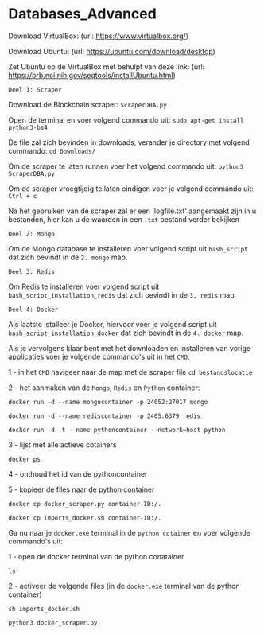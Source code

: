 # Databases_Advanced

Download VirtualBox: (url: https://www.virtualbox.org/)

Download Ubuntu: (url: https://ubuntu.com/download/desktop)

Zet Ubuntu op de VirtualBox met behulpt van deze link: (url: https://brb.nci.nih.gov/seqtools/installUbuntu.html)

`Deel 1: Scraper`

Download de Blockchain scraper: 
  `ScraperDBA.py`

Open de terminal en voer volgend commando uit: 
  `sudo apt-get install python3-bs4`

De file zal zich bevinden in downloads, verander je directory met volgend commando: 
  `cd Downloads/`

Om de scraper te laten runnen voer het volgend commando uit: 
  `python3 ScraperDBA.py`

Om de scraper vroegtijdig te laten eindigen voer je  volgend commando uit:
  `Ctrl + c`
  
Na het gebruiken van de scraper zal er een 'logfile.txt' aangemaakt zijn in u bestanden, hier kan u de waarden in een `.txt` bestand verder bekijken

`Deel 2: Mongo`

Om de Mongo database te installeren voer volgend script uit `bash_script` dat zich bevindt in de `2. mongo` map.

`Deel 3: Redis`

Om Redis te installeren voer volgend script uit `bash_script_installation_redis` dat zich bevindt in de `3. redis` map.

`Deel 4: Docker`

Als laatste istalleer je Docker, hiervoor voer je volgend script uit `bash_script_installation_docker` dat zich bevindt in de `4. docker` map.

Als je vervolgens klaar bent met het downloaden en installeren van vorige applicaties voer je volgende commando's uit in het `CMD`.

1 - in het `CMD` navigeer naar de map met de scraper file
`cd bestandslocatie`

2 - het aanmaken van de `Mongo`, `Redis` en `Python` container:

`docker run -d --name mongocontainer -p 24052:27017 mongo`

`docker run -d --name rediscontainer -p 2405:6379 redis`

`docker run -d -t --name pythoncontainer --network=host python`


3 - lijst met alle actieve cotainers

`docker ps`

4 - onthoud het id van de pythoncontainer

5 - kopieer de files naar de python container

`docker cp docker_scraper.py container-ID:/.`

`docker cp imports_docker.sh container-ID:/.`

Ga nu naar je `docker.exe` terminal in de `python cotainer` en voer volgende commando's uit:

1 - open de docker terminal van de python conatainer

`ls`

2 - activeer de volgende files (in de `docker.exe` terminal van de python container)

`sh imports_docker.sh`

`python3 docker_scraper.py`
